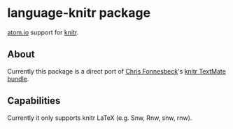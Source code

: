 # language-knitr package

[atom.io](https://atom.io/) support for [knitr](http://yihui.name/knitr/).


## About

Currently this package is a direct port of
[Chris Fonnesbeck](https://github.com/fonnesbeck)'s [knitr TextMate
bundle](https://github.com/fonnesbeck/knitr.tmbundle).

## Capabilities

Currently it only supports knitr LaTeX (e.g. Snw, Rnw, snw, rnw).
